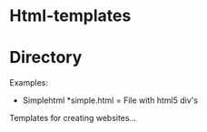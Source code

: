 Html-templates
==============

Directory
=========


Examples:
 - Simplehtml
   *simple.html = File with html5 div's


Templates for creating websites...
